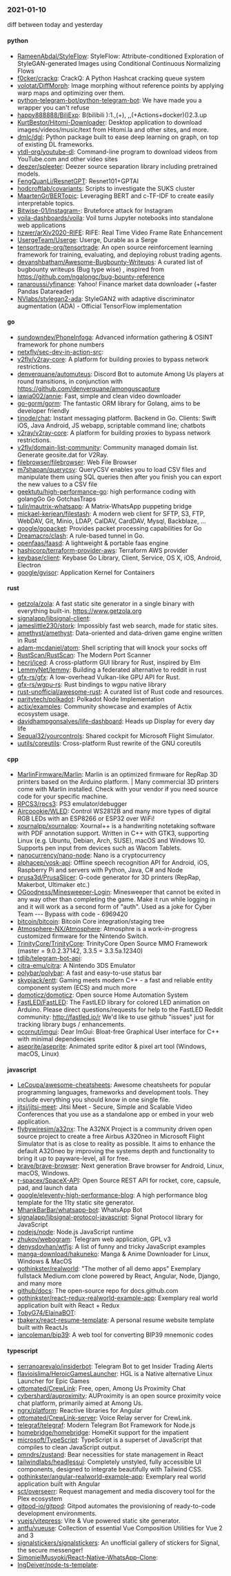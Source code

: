 ### 2021-01-10
diff between today and yesterday

#### python
* [RameenAbdal/StyleFlow](https://github.com/RameenAbdal/StyleFlow): StyleFlow: Attribute-conditioned Exploration of StyleGAN-generated Images using Conditional Continuous Normalizing Flows
* [f0cker/crackq](https://github.com/f0cker/crackq): CrackQ: A Python Hashcat cracking queue system
* [volotat/DiffMorph](https://github.com/volotat/DiffMorph): Image morphing without reference points by applying warp maps and optimizing over them.
* [python-telegram-bot/python-telegram-bot](https://github.com/python-telegram-bot/python-telegram-bot): We have made you a wrapper you can't refuse
* [happy888888/BiliExp](https://github.com/happy888888/BiliExp): B(bilibili ):1.,(+), ,,(+Actions+docker)()2.3.up
* [KurtBestor/Hitomi-Downloader](https://github.com/KurtBestor/Hitomi-Downloader):  Desktop application to download images/videos/music/text from Hitomi.la and other sites, and more.
* [dmlc/dgl](https://github.com/dmlc/dgl): Python package built to ease deep learning on graph, on top of existing DL frameworks.
* [ytdl-org/youtube-dl](https://github.com/ytdl-org/youtube-dl): Command-line program to download videos from YouTube.com and other video sites
* [deezer/spleeter](https://github.com/deezer/spleeter): Deezer source separation library including pretrained models.
* [FengQuanLi/ResnetGPT](https://github.com/FengQuanLi/ResnetGPT): Resnet101+GPTAI
* [hodcroftlab/covariants](https://github.com/hodcroftlab/covariants): Scripts to investigate the SUKS cluster
* [MaartenGr/BERTopic](https://github.com/MaartenGr/BERTopic): Leveraging BERT and c-TF-IDF to create easily interpretable topics.
* [Bitwise-01/Instagram-](https://github.com/Bitwise-01/Instagram-): Bruteforce attack for Instagram
* [voila-dashboards/voila](https://github.com/voila-dashboards/voila): Voil turns Jupyter notebooks into standalone web applications
* [hzwer/arXiv2020-RIFE](https://github.com/hzwer/arXiv2020-RIFE): RIFE: Real Time Video Frame Rate Enhancement
* [UsergeTeam/Userge](https://github.com/UsergeTeam/Userge): Userge, Durable as a Serge
* [tensortrade-org/tensortrade](https://github.com/tensortrade-org/tensortrade): An open source reinforcement learning framework for training, evaluating, and deploying robust trading agents.
* [devanshbatham/Awesome-Bugbounty-Writeups](https://github.com/devanshbatham/Awesome-Bugbounty-Writeups): A curated list of bugbounty writeups (Bug type wise) , inspired from https://github.com/ngalongc/bug-bounty-reference
* [ranaroussi/yfinance](https://github.com/ranaroussi/yfinance): Yahoo! Finance market data downloader (+faster Pandas Datareader)
* [NVlabs/stylegan2-ada](https://github.com/NVlabs/stylegan2-ada): StyleGAN2 with adaptive discriminator augmentation (ADA) - Official TensorFlow implementation

#### go
* [sundowndev/PhoneInfoga](https://github.com/sundowndev/PhoneInfoga): Advanced information gathering & OSINT framework for phone numbers
* [netxfly/sec-dev-in-action-src](https://github.com/netxfly/sec-dev-in-action-src): 
* [v2fly/v2ray-core](https://github.com/v2fly/v2ray-core): A platform for building proxies to bypass network restrictions.
* [denverquane/automuteus](https://github.com/denverquane/automuteus): Discord Bot to automute Among Us players at round transitions, in conjunction with https://github.com/denverquane/amonguscapture
* [iawia002/annie](https://github.com/iawia002/annie):  Fast, simple and clean video downloader
* [go-gorm/gorm](https://github.com/go-gorm/gorm): The fantastic ORM library for Golang, aims to be developer friendly
* [tinode/chat](https://github.com/tinode/chat): Instant messaging platform. Backend in Go. Clients: Swift iOS, Java Android, JS webapp, scriptable command line; chatbots
* [v2ray/v2ray-core](https://github.com/v2ray/v2ray-core): A platform for building proxies to bypass network restrictions.
* [v2fly/domain-list-community](https://github.com/v2fly/domain-list-community): Community managed domain list. Generate geosite.dat for V2Ray.
* [filebrowser/filebrowser](https://github.com/filebrowser/filebrowser):  Web File Browser
* [m7shapan/querycsv](https://github.com/m7shapan/querycsv): QueryCSV enables you to load CSV files and manipulate them using SQL queries then after you finish you can export the new values to a CSV file
* [geektutu/high-performance-go](https://github.com/geektutu/high-performance-go): high performance coding with golangGo Go GotchasTraps
* [tulir/mautrix-whatsapp](https://github.com/tulir/mautrix-whatsapp): A Matrix-WhatsApp puppeting bridge
* [mickael-kerjean/filestash](https://github.com/mickael-kerjean/filestash):  A modern web client for SFTP, S3, FTP, WebDAV, Git, Minio, LDAP, CalDAV, CardDAV, Mysql, Backblaze, ...
* [google/gopacket](https://github.com/google/gopacket): Provides packet processing capabilities for Go
* [Dreamacro/clash](https://github.com/Dreamacro/clash): A rule-based tunnel in Go.
* [openfaas/faasd](https://github.com/openfaas/faasd): A lightweight & portable faas engine
* [hashicorp/terraform-provider-aws](https://github.com/hashicorp/terraform-provider-aws): Terraform AWS provider
* [keybase/client](https://github.com/keybase/client): Keybase Go Library, Client, Service, OS X, iOS, Android, Electron
* [google/gvisor](https://github.com/google/gvisor): Application Kernel for Containers

#### rust
* [getzola/zola](https://github.com/getzola/zola): A fast static site generator in a single binary with everything built-in. https://www.getzola.org
* [signalapp/libsignal-client](https://github.com/signalapp/libsignal-client): 
* [jameslittle230/stork](https://github.com/jameslittle230/stork):  Impossibly fast web search, made for static sites.
* [amethyst/amethyst](https://github.com/amethyst/amethyst): Data-oriented and data-driven game engine written in Rust
* [adam-mcdaniel/atom](https://github.com/adam-mcdaniel/atom): Shell scripting that will knock your socks off
* [RustScan/RustScan](https://github.com/RustScan/RustScan):  The Modern Port Scanner 
* [hecrj/iced](https://github.com/hecrj/iced): A cross-platform GUI library for Rust, inspired by Elm
* [LemmyNet/lemmy](https://github.com/LemmyNet/lemmy):  Building a federated alternative to reddit in rust
* [gfx-rs/gfx](https://github.com/gfx-rs/gfx): A low-overhead Vulkan-like GPU API for Rust.
* [gfx-rs/wgpu-rs](https://github.com/gfx-rs/wgpu-rs): Rust bindings to wgpu native library
* [rust-unofficial/awesome-rust](https://github.com/rust-unofficial/awesome-rust): A curated list of Rust code and resources.
* [paritytech/polkadot](https://github.com/paritytech/polkadot): Polkadot Node Implementation
* [actix/examples](https://github.com/actix/examples): Community showcase and examples of Actix ecosystem usage.
* [davidhampgonsalves/life-dashboard](https://github.com/davidhampgonsalves/life-dashboard): Heads up Display for every day life
* [Sequal32/yourcontrols](https://github.com/Sequal32/yourcontrols): Shared cockpit for Microsoft Flight Simulator.
* [uutils/coreutils](https://github.com/uutils/coreutils): Cross-platform Rust rewrite of the GNU coreutils

#### cpp
* [MarlinFirmware/Marlin](https://github.com/MarlinFirmware/Marlin): Marlin is an optimized firmware for RepRap 3D printers based on the Arduino platform. | Many commercial 3D printers come with Marlin installed. Check with your vendor if you need source code for your specific machine.
* [RPCS3/rpcs3](https://github.com/RPCS3/rpcs3): PS3 emulator/debugger
* [Aircoookie/WLED](https://github.com/Aircoookie/WLED): Control WS2812B and many more types of digital RGB LEDs with an ESP8266 or ESP32 over WiFi!
* [xournalpp/xournalpp](https://github.com/xournalpp/xournalpp): Xournal++ is a handwriting notetaking software with PDF annotation support. Written in C++ with GTK3, supporting Linux (e.g. Ubuntu, Debian, Arch, SUSE), macOS and Windows 10. Supports pen input from devices such as Wacom Tablets.
* [nanocurrency/nano-node](https://github.com/nanocurrency/nano-node): Nano is a cryptocurrency
* [alphacep/vosk-api](https://github.com/alphacep/vosk-api): Offline speech recognition API for Android, iOS, Raspberry Pi and servers with Python, Java, C# and Node
* [prusa3d/PrusaSlicer](https://github.com/prusa3d/PrusaSlicer): G-code generator for 3D printers (RepRap, Makerbot, Ultimaker etc.)
* [OGoodness/Minesweeper-Login](https://github.com/OGoodness/Minesweeper-Login): Minesweeper that cannot be exited in any way other than completing the game. Make it run while logging in and it will work as a second form of "auth". Used as a joke for Cyber Team --- Bypass with code - 6969420
* [bitcoin/bitcoin](https://github.com/bitcoin/bitcoin): Bitcoin Core integration/staging tree
* [Atmosphere-NX/Atmosphere](https://github.com/Atmosphere-NX/Atmosphere): Atmosphre is a work-in-progress customized firmware for the Nintendo Switch.
* [TrinityCore/TrinityCore](https://github.com/TrinityCore/TrinityCore): TrinityCore Open Source MMO Framework (master = 9.0.2.37142, 3.3.5 = 3.3.5a.12340)
* [tdlib/telegram-bot-api](https://github.com/tdlib/telegram-bot-api): 
* [citra-emu/citra](https://github.com/citra-emu/citra): A Nintendo 3DS Emulator
* [polybar/polybar](https://github.com/polybar/polybar): A fast and easy-to-use status bar
* [skypjack/entt](https://github.com/skypjack/entt): Gaming meets modern C++ - a fast and reliable entity component system (ECS) and much more
* [domoticz/domoticz](https://github.com/domoticz/domoticz): Open source Home Automation System
* [FastLED/FastLED](https://github.com/FastLED/FastLED): The FastLED library for colored LED animation on Arduino. Please direct questions/requests for help to the FastLED Reddit community: http://fastled.io/r We'd like to use github "issues" just for tracking library bugs / enhancements.
* [ocornut/imgui](https://github.com/ocornut/imgui): Dear ImGui: Bloat-free Graphical User interface for C++ with minimal dependencies
* [aseprite/aseprite](https://github.com/aseprite/aseprite): Animated sprite editor & pixel art tool (Windows, macOS, Linux)

#### javascript
* [LeCoupa/awesome-cheatsheets](https://github.com/LeCoupa/awesome-cheatsheets):  Awesome cheatsheets for popular programming languages, frameworks and development tools. They include everything you should know in one single file.
* [jitsi/jitsi-meet](https://github.com/jitsi/jitsi-meet): Jitsi Meet - Secure, Simple and Scalable Video Conferences that you use as a standalone app or embed in your web application.
* [flybywiresim/a32nx](https://github.com/flybywiresim/a32nx): The A32NX Project is a community driven open source project to create a free Airbus A320neo in Microsoft Flight Simulator that is as close to reality as possible. It aims to enhance the default A320neo by improving the systems depth and functionality to bring it up to payware-level, all for free.
* [brave/brave-browser](https://github.com/brave/brave-browser): Next generation Brave browser for Android, Linux, macOS, Windows.
* [r-spacex/SpaceX-API](https://github.com/r-spacex/SpaceX-API):  Open Source REST API for rocket, core, capsule, pad, and launch data
* [google/eleventy-high-performance-blog](https://github.com/google/eleventy-high-performance-blog): A high performance blog template for the 11ty static site generator.
* [MhankBarBar/whatsapp-bot](https://github.com/MhankBarBar/whatsapp-bot): WhatsApp Bot
* [signalapp/libsignal-protocol-javascript](https://github.com/signalapp/libsignal-protocol-javascript): Signal Protocol library for JavaScript
* [nodejs/node](https://github.com/nodejs/node): Node.js JavaScript runtime 
* [zhukov/webogram](https://github.com/zhukov/webogram): Telegram web application, GPL v3
* [denysdovhan/wtfjs](https://github.com/denysdovhan/wtfjs):  A list of funny and tricky JavaScript examples
* [manga-download/hakuneko](https://github.com/manga-download/hakuneko): Manga & Anime Downloader for Linux, Windows & MacOS
* [gothinkster/realworld](https://github.com/gothinkster/realworld): "The mother of all demo apps"  Exemplary fullstack Medium.com clone powered by React, Angular, Node, Django, and many more 
* [github/docs](https://github.com/github/docs): The open-source repo for docs.github.com
* [gothinkster/react-redux-realworld-example-app](https://github.com/gothinkster/react-redux-realworld-example-app): Exemplary real world application built with React + Redux
* [TobyG74/ElainaBOT](https://github.com/TobyG74/ElainaBOT): 
* [tbakerx/react-resume-template](https://github.com/tbakerx/react-resume-template): A personal resume website template built with ReactJs
* [iancoleman/bip39](https://github.com/iancoleman/bip39): A web tool for converting BIP39 mnemonic codes

#### typescript
* [serranoarevalo/insiderbot](https://github.com/serranoarevalo/insiderbot): Telegram Bot to get Insider Trading Alerts
* [flavioislima/HeroicGamesLauncher](https://github.com/flavioislima/HeroicGamesLauncher): HGL is a Native alternative Linux Launcher for Epic Games
* [ottomated/CrewLink](https://github.com/ottomated/CrewLink): Free, open, Among Us Proximity Chat
* [cybershard/auproximity](https://github.com/cybershard/auproximity): AUProximity is an open source proximity voice chat platform, primarily aimed at Among Us.
* [ngrx/platform](https://github.com/ngrx/platform): Reactive libraries for Angular
* [ottomated/CrewLink-server](https://github.com/ottomated/CrewLink-server): Voice Relay server for CrewLink.
* [telegraf/telegraf](https://github.com/telegraf/telegraf): Modern Telegram Bot Framework for Node.js
* [homebridge/homebridge](https://github.com/homebridge/homebridge): HomeKit support for the impatient
* [microsoft/TypeScript](https://github.com/microsoft/TypeScript): TypeScript is a superset of JavaScript that compiles to clean JavaScript output.
* [pmndrs/zustand](https://github.com/pmndrs/zustand):  Bear necessities for state management in React
* [tailwindlabs/headlessui](https://github.com/tailwindlabs/headlessui): Completely unstyled, fully accessible UI components, designed to integrate beautifully with Tailwind CSS.
* [gothinkster/angular-realworld-example-app](https://github.com/gothinkster/angular-realworld-example-app): Exemplary real world application built with Angular
* [sct/overseerr](https://github.com/sct/overseerr): Request management and media discovery tool for the Plex ecosystem
* [gitpod-io/gitpod](https://github.com/gitpod-io/gitpod): Gitpod automates the provisioning of ready-to-code development environments.
* [vuejs/vitepress](https://github.com/vuejs/vitepress): Vite & Vue powered static site generator.
* [antfu/vueuse](https://github.com/antfu/vueuse):  Collection of essential Vue Composition Utilities for Vue 2 and 3
* [signalstickers/signalstickers](https://github.com/signalstickers/signalstickers):  An unofficial gallery of stickers for Signal, the secure messenger!
* [SimonielMusyoki/React-Native-WhatsApp-Clone](https://github.com/SimonielMusyoki/React-Native-WhatsApp-Clone): 
* [IngDeiver/node-ts-template](https://github.com/IngDeiver/node-ts-template): 
